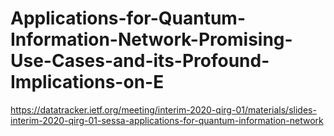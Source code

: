 # Applications-for-Quantum-Information-Network-Promising-Use-Cases-and-its-Profound-Implications-on-E
https://datatracker.ietf.org/meeting/interim-2020-qirg-01/materials/slides-interim-2020-qirg-01-sessa-applications-for-quantum-information-network
